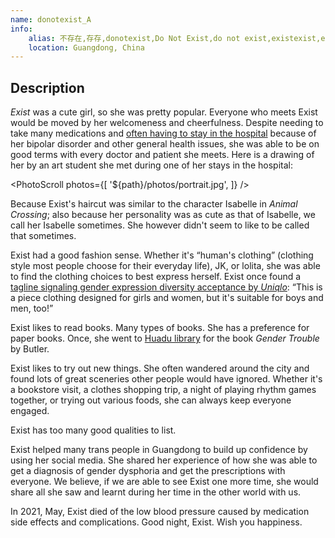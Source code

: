 ```yaml
---
name: donotexist_A
info:
    alias: 不存在,存存,donotexist,Do Not Exist,do not exist,existexist,exist exist,Exist Exist,CunCun,cuncun
    location: Guangdong, China
---
```


## Description

*Exist* was a cute girl, so she was pretty popular.
Everyone who meets Exist would be moved by her welcomeness and cheerfulness.
Despite needing to take many medications and [often having to stay in the hospital](https://twitter.com/donotexist_A/status/1383379769903910915?s=20) because of her bipolar disorder and other general health issues,
she was able to be on good terms with every doctor and patient she meets.
Here is a drawing of her by an art student she met during one of her stays in the hospital:

<PhotoScroll photos={[
    '${path}/photos/portrait.jpg', 
]} />

Because Exist's haircut was similar to the character Isabelle in *Animal Crossing*;
also because her personality was as cute as that of Isabelle,
we call her Isabelle sometimes.
She however didn't seem to like to be called that sometimes.

Exist had a good fashion sense.
Whether it's “human's clothing” (clothing style most people choose for their everyday life), JK, or lolita,
she was able to find the clothing choices to best express herself.
Exist once found a [tagline signaling gender expression diversity acceptance by *Uniqlo*](https://twitter.com/donotexist_A/status/1352976196766633985?s=20):
“This is a piece clothing designed for girls and women, but it's suitable for boys and men, too!”

Exist likes to read books.
Many types of books.
She has a preference for paper books.
Once, she went to [Huadu library](https://twitter.com/donotexist_A/status/1358339066056482817?s=20) for the book *Gender Trouble* by Butler.

Exist likes to try out new things.
She often wandered around the city and found lots of great sceneries other people would have ignored.
Whether it's a bookstore visit, a clothes shopping trip, a night of playing rhythm games together, or trying out various foods,
she can always keep everyone engaged.

Exist has too many good qualities to list.

Exist helped many trans people in Guangdong to build up confidence by using her social media.
She shared her experience of how she was able to get a diagnosis of gender dysphoria and get the prescriptions with everyone.
We believe, if we are able to see Exist one more time, she would share all she saw and learnt during her time in the other world with us.

In 2021, May, Exist died of the low blood pressure caused by medication side effects and complications.
Good night, Exist.
Wish you happiness.

<ChannelBackupButton platform="telegram" />
